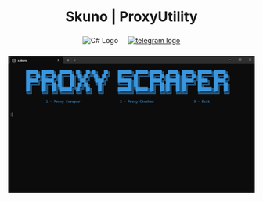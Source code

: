 <h1 align="center">Skuno | ProxyUtility</h1>

###

<div align="center">
  <img src="https://img.shields.io/badge/C#-239120?logo=C&logoColor=white&style=for-the-badge" height="60" alt="C# Logo" />
  <img width="12" />
  <a href="https://t.me/os_skuno" target="_blank">
    <img src="https://img.shields.io/static/v1?message=Telegram&logo=telegram&label=&color=2CA5E0&logoColor=white&labelColor=&style=for-the-badge" height="60" alt="telegram logo"  />
  </a>
</div>

###
![UI Screenshot](ui.png)

